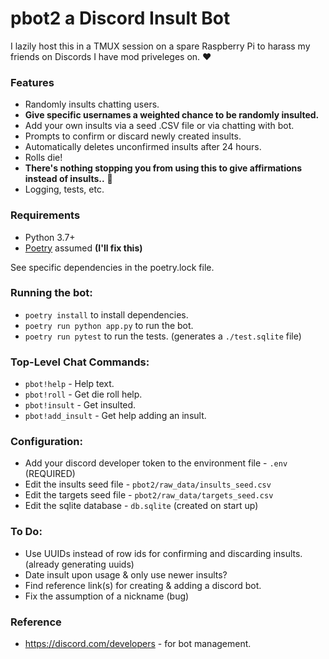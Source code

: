 # pbot2 a Discord Insult Bot

I lazily host this in a TMUX session on a spare Raspberry Pi to harass my friends on Discords I have mod priveleges on. :heart:

### Features

* Randomly insults chatting users.
* **Give specific usernames a weighted chance to be randomly insulted.**
* Add your own insults via a seed .CSV file or via chatting with bot.
* Prompts to confirm or discard newly created insults.
* Automatically deletes unconfirmed insults after 24 hours.
* Rolls die!
* **There's nothing stopping you from using this to give affirmations instead of insults..** :pray:
* Logging, tests, etc.

### Requirements
* Python 3.7+
* [Poetry](https://python-poetry.org/) assumed **(I'll fix this)**

See specific dependencies in the poetry.lock file.

### Running the bot:

* `poetry install` to install dependencies.
* `poetry run python app.py` to run the bot.
* `poetry run pytest` to run the tests. (generates a `./test.sqlite` file)

### Top-Level Chat Commands:

* `pbot!help` - Help text.
* `pbot!roll` - Get die roll help.
* `pbot!insult` - Get insulted.
* `pbot!add_insult` - Get help adding an insult.

### Configuration:

* Add your discord developer token to the environment file - `.env` (REQUIRED)
* Edit the insults seed file - `pbot2/raw_data/insults_seed.csv`
* Edit the targets seed file - `pbot2/raw_data/targets_seed.csv`
* Edit the sqlite database - `db.sqlite` (created on start up)

### To Do:

* Use UUIDs instead of row ids for confirming and discarding insults. (already generating uuids)
* Date insult upon usage & only use newer insults?
* Find reference link(s) for creating & adding a discord bot.
* Fix the assumption of a nickname (bug)

### Reference

* https://discord.com/developers - for bot management.
